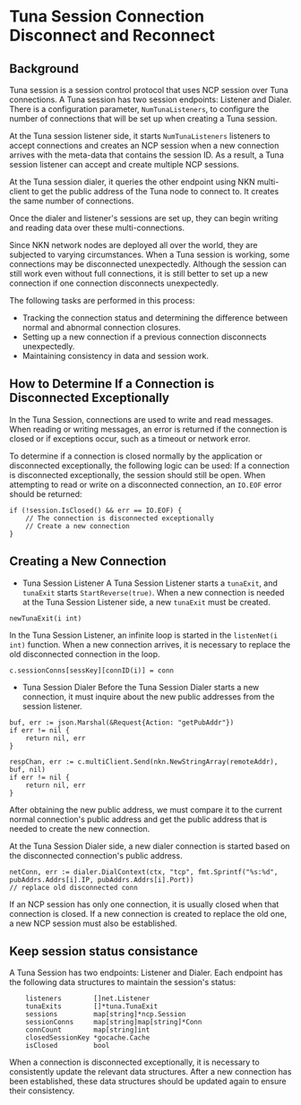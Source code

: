 # Tuna Session Connection Disconnect and Reconnect

## Background

Tuna session is a session control protocol that uses NCP session over Tuna connections. A Tuna session has two session endpoints: Listener and Dialer. There is a configuration parameter, `NumTunaListeners`, to configure the number of connections that will be set up when creating a Tuna session.

At the Tuna session listener side, it starts `NumTunaListeners` listeners to accept connections and creates an NCP session when a new connection arrives with the meta-data that contains the session ID. As a result, a Tuna session listener can accept and create multiple NCP sessions.

At the Tuna session dialer, it queries the other endpoint using NKN multi-client to get the public address of the Tuna node to connect to. It creates the same number of connections.

Once the dialer and listener's sessions are set up, they can begin writing and reading data over these multi-connections.

Since NKN network nodes are deployed all over the world, they are subjected to varying circumstances. When a Tuna session is working, some connections may be disconnected unexpectedly. Although the session can still work even without full connections, it is still better to set up a new connection if one connection disconnects unexpectedly.

The following tasks are performed in this process:

- Tracking the connection status and determining the difference between normal and abnormal connection closures.
- Setting up a new connection if a previous connection disconnects unexpectedly.
- Maintaining consistency in data and session work.

## How to Determine If a Connection is Disconnected Exceptionally

In the Tuna Session, connections are used to write and read messages. When reading or writing messages, an error is returned if the connection is closed or if exceptions occur, such as a timeout or network error.

To determine if a connection is closed normally by the application or disconnected exceptionally, the following logic can be used:
If a connection is disconnected exceptionally, the session should still be open. When attempting to read or write on a disconnected connection, an `IO.EOF` error should be returned:

```
if (!session.IsClosed() && err == IO.EOF) {
    // The connection is disconnected exceptionally
    // Create a new connection
}
```

## Creating a New Connection

- Tuna Session Listener
  A Tuna Session Listener starts a `tunaExit`, and `tunaExit` starts `StartReverse(true)`.
  When a new connection is needed at the Tuna Session Listener side, a new `tunaExit` must be created.

```
newTunaExit(i int)
```

In the Tuna Session Listener, an infinite loop is started in the `listenNet(i int)` function. When a new connection arrives, it is necessary to replace the old disconnected connection in the loop.

```
c.sessionConns[sessKey][connID(i)] = conn
```

- Tuna Session Dialer
  Before the Tuna Session Dialer starts a new connection, it must inquire about the new public addresses from the session listener.

```
buf, err := json.Marshal(&Request{Action: "getPubAddr"})
if err != nil {
    return nil, err
}

respChan, err := c.multiClient.Send(nkn.NewStringArray(remoteAddr), buf, nil)
if err != nil {
    return nil, err
}

```

After obtaining the new public address, we must compare it to the current normal connection's public address and get the public address that is needed to create the new connection.

At the Tuna Session Dialer side, a new dialer connection is started based on the disconnected connection's public address.

```
netConn, err := dialer.DialContext(ctx, "tcp", fmt.Sprintf("%s:%d", pubAddrs.Addrs[i].IP, pubAddrs.Addrs[i].Port))
// replace old disconnected conn
```

If an NCP session has only one connection, it is usually closed when that connection is closed. If a new connection is created to replace the old one, a new NCP session must also be established.

## Keep session status consistance

A Tuna Session has two endpoints: Listener and Dialer. Each endpoint has the following data structures to maintain the session's status:

```
	listeners        []net.Listener
	tunaExits        []*tuna.TunaExit
	sessions         map[string]*ncp.Session
	sessionConns     map[string]map[string]*Conn
	connCount        map[string]int
	closedSessionKey *gocache.Cache
	isClosed         bool
```

When a connection is disconnected exceptionally, it is necessary to consistently update the relevant data structures. After a new connection has been established, these data structures should be updated again to ensure their consistency.
